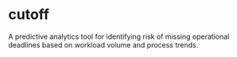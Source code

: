# cutoff
A predictive analytics tool for identifying risk of missing operational deadlines based on workload volume and process trends.
